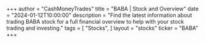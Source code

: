 +++
author = "CashMoneyTrades"
title = "BABA | Stock and Overview"
date = "2024-01-12T10:00:00"
description = "Find the latest information about trading BABA stock for a full financial overview to help with your stock trading and investing."
tags = [
   "Stocks",
]
layout = "stocks"
ticker = "BABA"
+++
